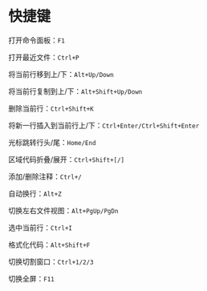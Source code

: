 # 快捷键

打开命令面板：`F1`

打开最近文件：`Ctrl+P`

将当前行移到上/下：`Alt+Up/Down`

将当前行复制到上/下：`Alt+Shift+Up/Down`

删除当前行：`Ctrl+Shift+K`

将新一行插入到当前行上/下：`Ctrl+Enter/Ctrl+Shift+Enter`

光标跳转行头/尾：`Home/End`

区域代码折叠/展开：`Ctrl+Shift+[/]`

添加/删除注释：`Ctrl+/`

自动换行：`Alt+Z`

切换左右文件视图：`Alt+PgUp/PgDn`

选中当前行：`Ctrl+I`

格式化代码：`Alt+Shift+F`

切换切割窗口：`Ctrl+1/2/3`

切换全屏：`F11`

